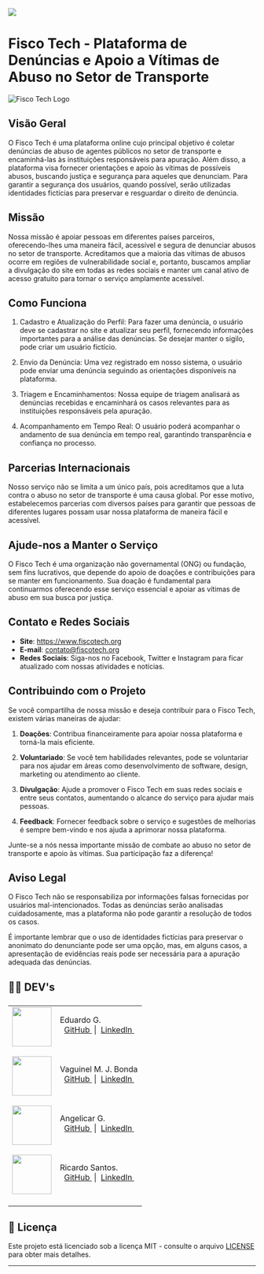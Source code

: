 <img src="http://img.shields.io/static/v1?label=STATUS&message=EM%20DESENVOLVIMENTO&color=YELLOW&style=for-the-badge"/>

# Fisco Tech - Plataforma de Denúncias e Apoio a Vítimas de Abuso no Setor de Transporte

![Fisco Tech Logo]("./assets/logo.png")

## Visão Geral

O Fisco Tech é uma plataforma online cujo principal objetivo é coletar denúncias de abuso de agentes públicos no setor de transporte e encaminhá-las às instituições responsáveis para apuração. Além disso, a plataforma visa fornecer orientações e apoio às vítimas de possíveis abusos, buscando justiça e segurança para aqueles que denunciam. Para garantir a segurança dos usuários, quando possível, serão utilizadas identidades fictícias para preservar e resguardar o direito de denúncia.

## Missão

Nossa missão é apoiar pessoas em diferentes países parceiros, oferecendo-lhes uma maneira fácil, acessível e segura de denunciar abusos no setor de transporte. Acreditamos que a maioria das vítimas de abusos ocorre em regiões de vulnerabilidade social e, portanto, buscamos ampliar a divulgação do site em todas as redes sociais e manter um canal ativo de acesso gratuito para tornar o serviço amplamente acessível.

## Como Funciona

1. Cadastro e Atualização do Perfil: Para fazer uma denúncia, o usuário deve se cadastrar no site e atualizar seu perfil, fornecendo informações importantes para a análise das denúncias. Se desejar manter o sigilo, pode criar um usuário fictício.

2. Envio da Denúncia: Uma vez registrado em nosso sistema, o usuário pode enviar uma denúncia seguindo as orientações disponíveis na plataforma.

3. Triagem e Encaminhamentos: Nossa equipe de triagem analisará as denúncias recebidas e encaminhará os casos relevantes para as instituições responsáveis pela apuração.

4. Acompanhamento em Tempo Real: O usuário poderá acompanhar o andamento de sua denúncia em tempo real, garantindo transparência e confiança no processo.

## Parcerias Internacionais

Nosso serviço não se limita a um único país, pois acreditamos que a luta contra o abuso no setor de transporte é uma causa global. Por esse motivo, estabelecemos parcerias com diversos países para garantir que pessoas de diferentes lugares possam usar nossa plataforma de maneira fácil e acessível.

## Ajude-nos a Manter o Serviço

O Fisco Tech é uma organização não governamental (ONG) ou fundação, sem fins lucrativos, que depende do apoio de doações e contribuições para se manter em funcionamento. Sua doação é fundamental para continuarmos oferecendo esse serviço essencial e apoiar as vítimas de abuso em sua busca por justiça.

## Contato e Redes Sociais

- **Site**: https://www.fiscotech.org
- **E-mail**: contato@fiscotech.org
- **Redes Sociais**: Siga-nos no Facebook, Twitter e Instagram para ficar atualizado com nossas atividades e notícias.

## Contribuindo com o Projeto

Se você compartilha de nossa missão e deseja contribuir para o Fisco Tech, existem várias maneiras de ajudar:

1. **Doações**: Contribua financeiramente para apoiar nossa plataforma e torná-la mais eficiente.

2. **Voluntariado**: Se você tem habilidades relevantes, pode se voluntariar para nos ajudar em áreas como desenvolvimento de software, design, marketing ou atendimento ao cliente.

3. **Divulgação**: Ajude a promover o Fisco Tech em suas redes sociais e entre seus contatos, aumentando o alcance do serviço para ajudar mais pessoas.

4. **Feedback**: Fornecer feedback sobre o serviço e sugestões de melhorias é sempre bem-vindo e nos ajuda a aprimorar nossa plataforma.

Junte-se a nós nessa importante missão de combate ao abuso no setor de transporte e apoio às vítimas. Sua participação faz a diferença!

## Aviso Legal

O Fisco Tech não se responsabiliza por informações falsas fornecidas por usuários mal-intencionados. Todas as denúncias serão analisadas cuidadosamente, mas a plataforma não pode garantir a resolução de todos os casos.

É importante lembrar que o uso de identidades fictícias para preservar o anonimato do denunciante pode ser uma opção, mas, em alguns casos, a apresentação de evidências reais pode ser necessária para a apuração adequada das denúncias.

## 👩‍💻 DEV's

<table style="width:100%; display: flex; flex-direction: row;">
    <tr>
        <td>
                <div style="display: flex;">
                    <img margin=10 width=80 height="80" src="https://avatars.githubusercontent.com/u/35434628?v=4"/>
                        <p>
                            &nbsp;&nbsp;&nbsp;
                                Eduardo G.
                            <br>
                                    &nbsp;&nbsp;&nbsp;
                                    &nbsp;
                                <a href="https://github.com/Eduardo377">
                                    GitHub
                                </a>
                                    &nbsp;|&nbsp;
                                <a href="https://www.linkedin.com/in/eduardogomes377/">
                                    LinkedIn
                                </a>
                            &nbsp;
                        </p>
                </div>
                &nbsp;
                <div style="display: flex; flex-direction: row;">
                    <img margin=10 width=80 height="80" src="https://avatars.githubusercontent.com/u/104402902?v=4"/>
                        <p>
                            &nbsp;&nbsp;&nbsp;
                                Vaguinel M. J. Bonda
                            <br>
                                    &nbsp;&nbsp;&nbsp;
                                    &nbsp;
                                <a href="https://github.com/VagMJB">
                                    GitHub
                                </a>
                                    &nbsp;|&nbsp;
                                <a href="https://www.linkedin.com/in/eduardogomes377/">
                                    LinkedIn
                                </a>
                            &nbsp;
                        </p>
                </div>
                &nbsp;
                <div style="display: flex; flex-direction: row;">
                    <img margin=10 width=80 height="80" src="https://avatars.githubusercontent.com/u/108835675?v=4"/>
                        <p>
                            &nbsp;&nbsp;&nbsp;
                                Angelicar G.
                            <br>
                                    &nbsp;&nbsp;&nbsp;
                                    &nbsp;
                                <a href="https://github.com/angelicarg">
                                    GitHub
                                </a>
                                    &nbsp;|&nbsp;
                                <a href="https://www.linkedin.com/in/eduardogomes377/">
                                    LinkedIn
                                </a>
                            &nbsp;
                        </p>
                </div>
                &nbsp;
                <div style="display: flex; flex-direction: row;">
                    <img margin=10 width=80 height="80" src="https://avatars.githubusercontent.com/u/101869721?v=4"/>
                        <p>
                            &nbsp;&nbsp;&nbsp;
                                Ricardo Santos.
                            <br>
                                    &nbsp;&nbsp;&nbsp;
                                    &nbsp;
                                <a href="https://github.com/RicardoSantos-Dev">
                                    GitHub
                                </a>
                                    &nbsp;|&nbsp;
                                <a href="https://www.linkedin.com/in/eduardogomes377/">
                                    LinkedIn
                                </a>
                            &nbsp;
                        </p>
                </div>
                &nbsp;
        </td>
    </tr>
</table>

## 📝 Licença

Este projeto está licenciado sob a licença MIT - consulte o arquivo [LICENSE](LICENSE.md) para obter mais detalhes.

---